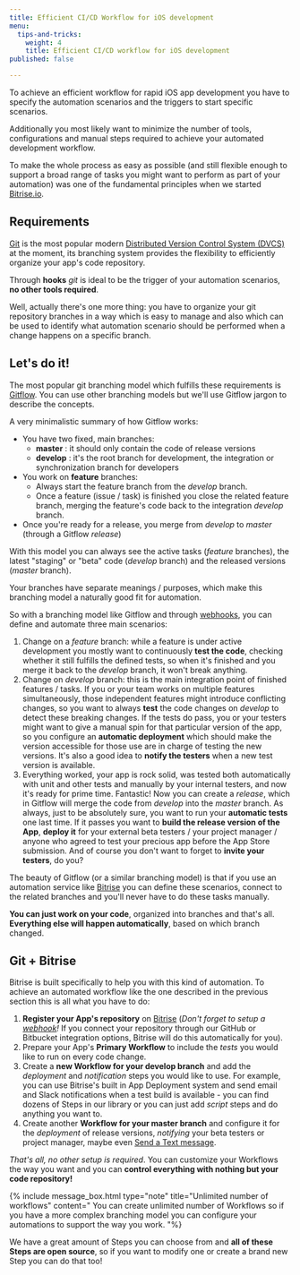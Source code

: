 ```yaml
---
title: Efficient CI/CD Workflow for iOS development
menu:
  tips-and-tricks:
    weight: 4
    title: Efficient CI/CD workflow for iOS development
published: false

---
```

To achieve an efficient workflow for rapid iOS app development you have to specify the
automation scenarios and the triggers to start specific scenarios.

Additionally you most likely want to minimize the number of tools, configurations and
manual steps required to achieve your automated development workflow.

To make the whole process as easy as possible (and still flexible enough to support a
broad range of tasks you might want to perform as part of your automation) was one of
the fundamental principles when we started [Bitrise.io](https://www.bitrise.io/).

## Requirements

[Git](http://git-scm.com/) is the most popular modern
[Distributed Version Control System (DVCS)](http://en.wikipedia.org/wiki/Distributed_revision_control) at the moment,
its branching system provides the flexibility to efficiently organize your app's code repository.

Through **hooks** _git_ is ideal to be the trigger of your automation scenarios, **no other tools required**.

Well, actually there's one more thing: you have to organize your git repository
branches in a way which is easy to manage and also which can be used to identify
what automation scenario should be performed when a change happens on a specific branch.

## Let's do it!

The most popular git branching model which fulfills these requirements is
[Gitflow](http://nvie.com/posts/a-successful-git-branching-model/).
You can use other branching models but we'll use Gitflow jargon to describe the concepts.

A very minimalistic summary of how Gitflow works:

* You have two fixed, main branches:
  * **master** : it should only contain the code of release versions
  * **develop** : it's the root branch for development, the integration or synchronization branch for developers
* You work on **feature** branches:
  * Always start the feature branch from the _develop_ branch.
  * Once a feature (issue / task) is finished you close the related feature branch, merging
    the feature's code back to the integration _develop_ branch.
* Once you're ready for a release, you merge from _develop_ to _master_ (through a Gitflow _release_)

With this model you can always see the active tasks (_feature_ branches), the latest "staging" or "beta" code (_develop_ branch) and the released versions (_master_ branch).

Your branches have separate meanings / purposes, which make this branching model a naturally good fit for automation.

So with a branching model like Gitflow and through [webhooks](/webhooks/),
you can define and automate three main scenarios:

1. Change on a _feature_ branch: while a feature is under active development you mostly
   want to continuously **test the code**, checking whether it still fulfills
   the defined tests, so when it's finished and you merge it back to the _develop_ branch,
   it won't break anything.
2. Change on _develop_ branch: this is the main integration point of finished features / tasks.
   If you or your team works on multiple features simultaneously, those independent features might introduce
   conflicting changes, so you want to always **test** the code changes on _develop_ to detect these breaking changes.
   If the tests do pass, you or your testers might want to give a manual spin for that particular version
   of the app, so you configure an **automatic deployment** which should make the version accessible
   for those use are in charge of testing the new versions.
   It's also a good idea to **notify the testers** when a new test version is available.
3. Everything worked, your app is rock solid, was tested both automatically with unit and other tests
   and manually by your internal testers, and now it's ready for prime time.
   Fantastic! Now you can create a _release_, which in Gitflow will merge the code from _develop_ into
   the _master_ branch. As always, just to be absolutely sure, you want to run
   your **automatic tests** one last time.
   If it passes you want to **build the release version of the App**,
   **deploy it** for your external beta testers / your project manager / anyone who agreed
   to test your precious app before the App Store submission.
   And of course you don't want to forget to **invite your testers**, do you?

The beauty of Gitflow (or a similar branching model) is that if you use an automation service
like [Bitrise](https://www.bitrise.io/) you can define these scenarios,
connect to the related branches and you'll never have to do these tasks manually.

**You can just work on your code**, organized into branches and that's all.
**Everything else will happen automatically**, based on which branch changed.

## Git + Bitrise

Bitrise is built specifically to help you with this kind of automation.
To achieve an automated workflow like the one described in the previous section this is all what you have to do:

1. **Register your App's repository** on [Bitrise](https://www.bitrise.io/)
   (_Don't forget to setup a_ [_webhook_](/webhooks/)_!_ If you connect your repository through
   our GitHub or Bitbucket integration options, Bitrise will do this automatically for you).
2. Prepare your App's **Primary Workflow** to include the _tests_ you would like to run on every code change.
3. Create a **new Workflow for your develop branch** and add the _deployment_
   and _notification_ steps you would like to use.
   For example, you can use Bitrise's built in App Deployment system
   and send email and Slack notifications when a test build is available -
   you can find dozens of Steps in our library or you can just add _script_ steps
   and do anything you want to.
4. Create another **Workflow for your master branch** and configure it for
   the _deployment_ of release versions, _notifying_ your beta testers or project manager,
   maybe even [Send a Text message](https://github.com/bitrise-io/steps-sms-text-message).

_That's all, no other setup is required_.
You can customize your Workflows the way you want and you can
**control everything with nothing but your code repository!**

{% include message_box.html type="note" title="Unlimited number of workflows" content=" You can create unlimited number of Workflows so if you have a more complex branching model you can configure your automations to support the way you work.
"%}

We have a great amount of Steps you can choose from
and **all of these Steps are open source**,
so if you want to modify one or create a brand new Step you can do that too!